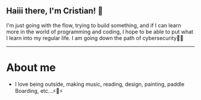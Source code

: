 ## Haiii there, I'm Cristian! 👋

 I'm just going with the flow, trying to build something, and if I can learn more in the world of programming and coding, I hope to be able to put what I learn into my regular life. I am going down the path of cybersecurity🌹🌼
_____________________________________________________________________________________________________________________
# About me
- I love being outside, making music, reading, design, painting, paddle Boarding, etc...⚡🌱⚡
<!--
**cristianbenitox/cristianbenitox** is a ✨ _special_ ✨ repository because its `README.md` (this file) appears on your GitHub profile.

Here are some ideas to get you started:

- 🔭 I’m currently working on ...
- 🌱 I’m currently learning ...
- 👯 I’m looking to collaborate on ...
- 🤔 I’m looking for help with ...
- 💬 Ask me about ...
- 📫 How to reach me: ...
- 😄 Pronouns: ...
- ⚡ Fun fact: ...
-->
